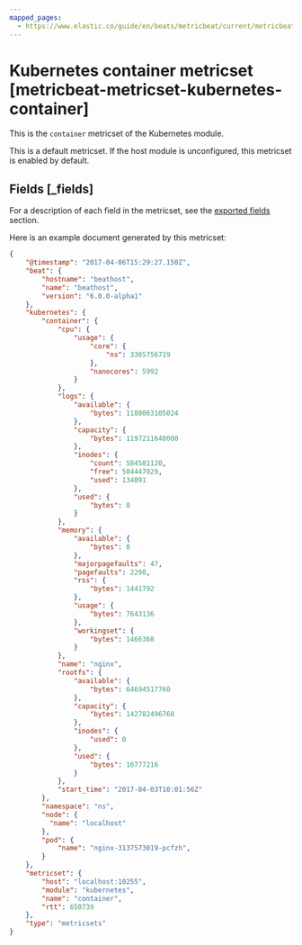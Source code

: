 ```yaml
---
mapped_pages:
  - https://www.elastic.co/guide/en/beats/metricbeat/current/metricbeat-metricset-kubernetes-container.html
---
```


<!-- This file is generated! See scripts/docs_collector.py -->

# Kubernetes container metricset [metricbeat-metricset-kubernetes-container]

This is the `container` metricset of the Kubernetes module.

This is a default metricset. If the host module is unconfigured, this metricset is enabled by default.

## Fields [_fields]

For a description of each field in the metricset, see the [exported fields](/reference/metricbeat/exported-fields-kubernetes.md) section.

Here is an example document generated by this metricset:

```json
{
    "@timestamp": "2017-04-06T15:29:27.150Z",
    "beat": {
        "hostname": "beathost",
        "name": "beathost",
        "version": "6.0.0-alpha1"
    },
    "kubernetes": {
        "container": {
            "cpu": {
                "usage": {
                    "core": {
                        "ns": 3305756719
                    },
                    "nanocores": 5992
                }
            },
            "logs": {
                "available": {
                    "bytes": 1188063105024
                },
                "capacity": {
                    "bytes": 1197211648000
                },
                "inodes": {
                    "count": 584581120,
                    "free": 584447029,
                    "used": 134091
                },
                "used": {
                    "bytes": 0
                }
            },
            "memory": {
                "available": {
                    "bytes": 0
                },
                "majorpagefaults": 47,
                "pagefaults": 2298,
                "rss": {
                    "bytes": 1441792
                },
                "usage": {
                    "bytes": 7643136
                },
                "workingset": {
                    "bytes": 1466368
                }
            },
            "name": "nginx",
            "rootfs": {
                "available": {
                    "bytes": 64694517760
                },
                "capacity": {
                    "bytes": 142782496768
                },
                "inodes": {
                    "used": 0
                },
                "used": {
                    "bytes": 16777216
                }
            },
            "start_time": "2017-04-03T10:01:56Z"
        },
        "namespace": "ns",
        "node": {
          "name": "localhost"
        },
        "pod": {
            "name": "nginx-3137573019-pcfzh",
        }
    },
    "metricset": {
        "host": "localhost:10255",
        "module": "kubernetes",
        "name": "container",
        "rtt": 650739
    },
    "type": "metricsets"
}
```

